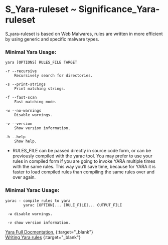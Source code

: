 # S_Yara-ruleset ~ Significance_Yara-ruleset

S_yara-ruleset is based on Web Malwares, rules are written in more efficient by using generic and specific malware types.

### Minimal Yara Usage:
 ```
yara [OPTIONS] RULES_FILE TARGET

 -r --recursive  
     Recursively search for directories.

 -s --print-strings  
     Print matching strings.

 -f --fast-scan  
     Fast matching mode.

 -w --no-warnings  
     Disable warnings.

 -v --version  
 	 Show version information.

 -h --help  
     Show help.

```
- RULES_FILE can be passed directly in source code form, or can be previously compiled with the yarac tool. You may prefer to use your rules in compiled form if you are going to invoke YARA multiple times with the same rules. This way you’ll save time, because for YARA it is faster to load compiled rules than compiling the same rules over and over again.

### Minimal Yarac Usage:
```
yarac - compile rules to yara
        yarac [OPTION]... [RULE_FILE]... OUTPUT_FILE
        
 -w disable warnings.

 -v show version information.
```
[Yara Full Docmentation.](https://yara.readthedocs.io/en/v3.8.1/) {:target="_blank"}  
[Writing Yara rules](https://yara.readthedocs.io/en/v3.8.1/writingrules.html) {:target="_blank"}  

